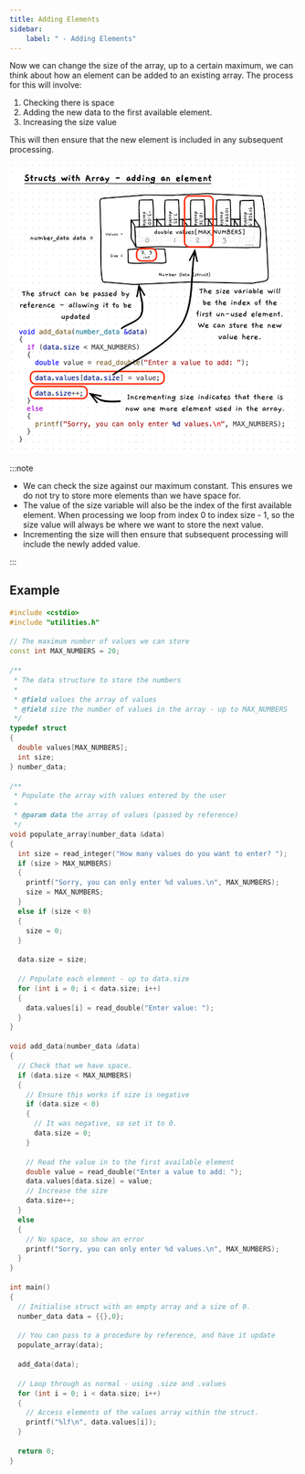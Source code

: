 ```yaml
---
title: Adding Elements
sidebar:
    label: " - Adding Elements"
---
```


Now we can change the size of the array, up to a certain maximum, we can think about how an element can be added to an existing array. The process for this will involve:

1. Checking there is space
2. Adding the new data to the first available element.
3. Increasing the size value

This will then ensure that the new element is included in any subsequent processing.

![Illustration of adding an element to an array within a struct](./images/struct-array-adding.png)

:::note

- We can check the size against our maximum constant. This ensures we do not try to store more elements than we have space for.
- The value of the size variable will also be the index of the first available element. When processing we loop from index 0 to index size - 1, so the size value will always be where we want to store the next value.
- Incrementing the size will then ensure that subsequent processing will include the newly added value.

:::

## Example

```cpp {46-69,79}
#include <cstdio>
#include "utilities.h"

// The maximum number of values we can store
const int MAX_NUMBERS = 20;

/**
 * The data structure to store the numbers
 *
 * @field values the array of values
 * @field size the number of values in the array - up to MAX_NUMBERS
 */
typedef struct
{
  double values[MAX_NUMBERS];
  int size;
} number_data;

/**
 * Populate the array with values entered by the user
 *
 * @param data the array of values (passed by reference)
 */
void populate_array(number_data &data)
{
  int size = read_integer("How many values do you want to enter? ");
  if (size > MAX_NUMBERS)
  {
    printf("Sorry, you can only enter %d values.\n", MAX_NUMBERS);
    size = MAX_NUMBERS;
  }
  else if (size < 0)
  {
    size = 0;
  }

  data.size = size;

  // Populate each element - up to data.size
  for (int i = 0; i < data.size; i++)
  {
    data.values[i] = read_double("Enter value: ");
  }
}

void add_data(number_data &data)
{
  // Check that we have space.
  if (data.size < MAX_NUMBERS)
  {
    // Ensure this works if size is negative
    if (data.size < 0)
    {
      // It was negative, so set it to 0.
      data.size = 0;
    }

    // Read the value in to the first available element
    double value = read_double("Enter a value to add: ");
    data.values[data.size] = value;
    // Increase the size
    data.size++;
  }
  else
  {
    // No space, so show an error
    printf("Sorry, you can only enter %d values.\n", MAX_NUMBERS);
  }
}

int main()
{
  // Initialise struct with an empty array and a size of 0.
  number_data data = {{},0};

  // You can pass to a procedure by reference, and have it update
  populate_array(data);

  add_data(data);

  // Loop through as normal - using .size and .values
  for (int i = 0; i < data.size; i++)
  {
    // Access elements of the values array within the struct.
    printf("%lf\n", data.values[i]);
  }

  return 0;
}
```

